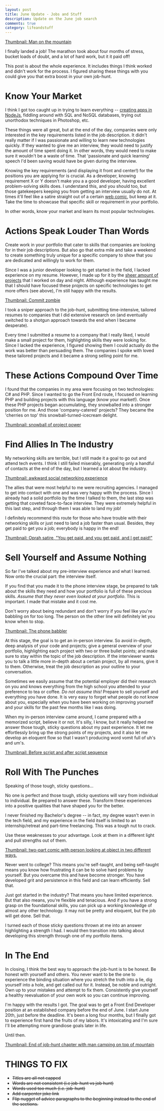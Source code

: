 ```yaml
---
layout: post
title: June Update - Jobs and Stuff
description: Update on the June job search
comments: true
category: lifeandstuff
---
```


[Thumbnail: Man on the mountain]()

I finally landed a job! The marathon took about four months of stress, bucket loads of doubt,
and a lot of hard work, but it it paid off!

This post is about the whole experience. It includes things I think worked and didn't work for the process. I figured sharing these things with you could give you that extra boost in your own job-hunt.

# Know Your Market
I think I got too caught up in trying to learn everything -- [creating apps in NodeJs](),
fiddling around with SQL and NoSQL databases, trying out unorthodox techniques in Photoshop, etc.

These things were all great, but at the end of the day, companies were only interested
in the key requirements listed in the job description. It didn't really matter if I was passionate and willing to learn new technologies quickly. If they wanted to give me an interview, they would need to justify the amount of time spent doing it. In other words, they would need to make sure it wouldn't be a waste of time. That 'passionate and quick learning' speech I'd been saving would have be given during the interview.

Knowing the key requirements (and displaying it front and center!) for the positions you are applying for is crucial. As a developer, knowing requirement X or Y doesn't make you a a good developer, having excellent problem-solving skills does. I understand this, and you should too, but those gatekeepers keeping you from getting an interview usually do not. At times it'll feel like a satire straight out of a certain [web comic](), but keep at it. Take the time to showcase that specific skill or requirement in your portfolio.

In other words, know your market and learn its most popular technologies.

# Actions Speak Louder Than Words

Create work in your portfolio that cater to skills that companies are looking for in their job descriptions. But also go that extra mile and take a weekend to create something truly unique for a specific company to show that you are dedicated and willingly to work for them.

Since I was a junior developer looking to get started in the field, I lacked experience on my resume. However, I made up for it by the [sheer amount of projects](github)
that I worked on day and night. Although experience has taught me that I should have focused these projects on specific technologies to get more offers (see above), I'm still happy with the results.

[Thumbnail: Commit zombie]()

I took a sniper approach to the job-hunt, submitting time-intensive, tailored resumes to companies that I did extensive research on (and eventually switched to a shotgun approach towards the end when I became desperate).

Every time I submitted a resume to a company that I
really liked, I would make a small project for them, highlighting skills they were
looking for. Since I lacked the experience, I figured showing them I could actually do the work was better than persuading them. The companies I spoke with loved these tailored projects and it became a strong selling point
for me.

# These Actions Compound Over Time

I found that the companies in my area were focusing on two technologies: C# and PHP. Since
I wanted to go the Front End route, I focused on learning PHP and building projects with this language (know your market!). Once these PHP projects began accumulating, they snowballed into a stronger position for me. And those 'company-catered' projects? They became the 'cherries on top' this snowball-turned-icecream delight.

[Thumbnail: snowball of project power]()

# Find Allies In The Industry

My networking skills are terrible, but I still made it a goal to go out and attend tech
events. I think I still failed miserably, generating only a handful of contacts at the
end of the day, but I learned a lot about the industry.

[Thumbnail: awkward social networking experience]()

The allies that were most helpful
to me were recruiting agencies. I managed to get into contact with one and was very happy with the process. Since I already had a solid portfolio by the time I talked to them, the last step was getting that coveted face-to-face interview. They were extremely helpful in this last step, and through them I was able to land my job!

I definitely recommend this route for those who have trouble with their networking skills or just
need to land a job faster than usual. Besides, they get paid to get you a job; everybody is happy in the end!

[Thumbnail: Oprah satire, "You get paid, and you get paid, and I get paid!"]()

# Sell Yourself and Assume Nothing

So far I've talked about my pre-interview experience and what I learned. Now onto the crucial part: the interview itself.

If you find that you made it to the phone
interview stage, be prepared to talk about the skills they need and how your portfolio is full of these precious skills.
<i>Assume that they never even looked at your portfolio</i>. This is important. I made that mistake
and it cost me.

Don't worry about being redundant and don't worry if you feel like you're babbling on for too long. The person on the other line will definitely let you know when to stop.

[Thumbnail: The phone babbler]()

At this stage, the goal is to get an in-person interview. So avoid in-depth, deep analysis of your code and projects; give a general overview of your portfolio, highlighting each project with two or three bullet points; and make sure to stay within the topic of the job description. If the interviewer wants you to talk a little more in-depth about a certain project, by all means, give it to them. Otherwise, treat the job description as your outline to your conversation.

Sometimes we easily assume that the potential employer did their research on you and knows everything from the high school you attended to your preference to tea or coffee. <i>Do not assume this!</i> Prepare to sell yourself and everything you have done. It is very easy to forget what people do not know about you, especially when you have been working on improving yourself and your skills for the past few months like I was doing.

When my in-person interview came around, I came prepared with a memorized script, believe it or not. It's silly, I know, but it really helped me answer those tough, sticky questions about my past experience. It let me effortlessly bring up the strong points of my projects, and it also let me develop an eloquent flow so that I wasn't producing word vomit full of uh's and um's.

[Thumbnail: Before script and after script sequence]()

# Roll With The Punches

Speaking of those tough, sticky questions...

No one is perfect and those tough, sticky questions will vary from individual to individual. Be prepared to answer these. Transform these experiences into a positive qualities that have shaped you for the better.

I never finished my Bachelor's degree -- in fact, my degree wasn't even in the tech field, and my experience in the field itself is limited to an internship/retreat and part-time freelancing. This was a tough nut to crack.

Use these weaknesses to your advantage. Look at them in a different light and pull strengths out of them.

[Thumbnail: two-part comic with person looking at object in two different ways.]()

Never went to college? This means you're self-taught, and being self-taught means you know
how frustrating it can be to solve hard problems by yourself. But you overcame this and
have become stronger. You have developed grit and persistence in this field and can learn efficiently. Sell that.

Just got started in the industry? That means you have limited experience. But that also means, you're flexible and tenacious. And if you have a strong grasp on the foundational skills, you can pick up a working knowledge of almost any other technology. It may not be pretty and eloquent, but the job will get done. Sell that.

I turned each of those sticky questions thrown at me into an answer highlighting a strength I had. I would then transition into talking about developing this strength through one of my portfolio items.

# In The End

In closing, I think the best way to approach the job-hunt is to be honest. Be honest with yourself and others. You never want to be the one to experience the binding situation where you stretch the truth into a lie, dig yourself into a hole, and get called out for it. Instead, be noble and outright. Own up to your mistakes and attempt to fix them. Consistently give yourself a healthy reevaluation of your own work so you can continue improving.

I'm happy with the results I got. The goal was to get a Front End Developer position at an established company before the end of June. I start June 20th, just before the deadline. It's been a long four months, but I finally got to experience first hand the fruits of my labors. It's intoxicating and I'm sure I'll be attempting more grandiose goals later in life.

Until then.

[Thumbnail: End of job-hunt chapter with man camping on top of mountain]()

# THINGS TO FIX
- <strike>Titles are all not capped
- <strike>Words are not consistent (i.e job-hunt vs job hunt)
- <strike>Words used too much (i.e. job-hunt)
- <strike>Add carpenter joke link
- <strike>Flip nugget of advice paragraphs to the beginning instead to the end of the sections.
